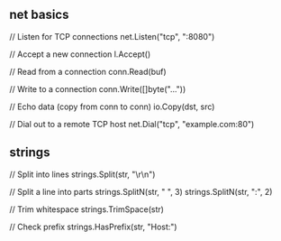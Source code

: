 ## net basics

// Listen for TCP connections
net.Listen("tcp", ":8080")

// Accept a new connection
l.Accept()

// Read from a connection
conn.Read(buf)

// Write to a connection
conn.Write([]byte("..."))

// Echo data (copy from conn to conn)
io.Copy(dst, src)

// Dial out to a remote TCP host
net.Dial("tcp", "example.com:80")

## strings

// Split into lines
strings.Split(str, "\r\n")

// Split a line into parts
strings.SplitN(str, " ", 3)
strings.SplitN(str, ":", 2)

// Trim whitespace
strings.TrimSpace(str)

// Check prefix
strings.HasPrefix(str, "Host:")